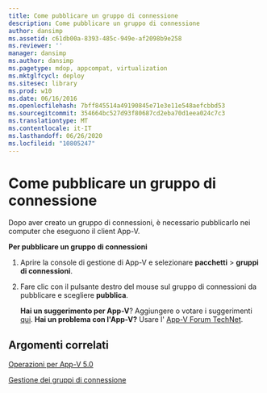 ```yaml
---
title: Come pubblicare un gruppo di connessione
description: Come pubblicare un gruppo di connessione
author: dansimp
ms.assetid: c61db00a-8393-485c-949e-af2098b9e258
ms.reviewer: ''
manager: dansimp
ms.author: dansimp
ms.pagetype: mdop, appcompat, virtualization
ms.mktglfcycl: deploy
ms.sitesec: library
ms.prod: w10
ms.date: 06/16/2016
ms.openlocfilehash: 7bff845514a49190845e71e3e11e548aefcbbd53
ms.sourcegitcommit: 354664bc527d93f80687cd2eba70d1eea024c7c3
ms.translationtype: MT
ms.contentlocale: it-IT
ms.lasthandoff: 06/26/2020
ms.locfileid: "10805247"
---
```

# Come pubblicare un gruppo di connessione


Dopo aver creato un gruppo di connessioni, è necessario pubblicarlo nei computer che eseguono il client App-V.

**Per pubblicare un gruppo di connessioni**

1.  Aprire la console di gestione di App-V e selezionare **pacchetti** &gt; **gruppi di connessioni**.

2.  Fare clic con il pulsante destro del mouse sul gruppo di connessioni da pubblicare e scegliere **pubblica**.

    **Hai un suggerimento per App-V**? Aggiungere o votare i suggerimenti [qui](http://appv.uservoice.com/forums/280448-microsoft-application-virtualization). **Hai un problema con l'App-V?** Usare l' [App-V Forum TechNet](https://social.technet.microsoft.com/Forums/home?forum=mdopappv).

## Argomenti correlati


[Operazioni per App-V 5.0](operations-for-app-v-50.md)

[Gestione dei gruppi di connessione](managing-connection-groups.md)

 

 






